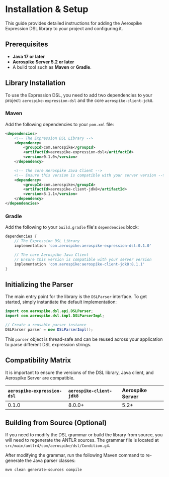 # Installation & Setup

This guide provides detailed instructions for adding the Aerospike Expression DSL library to your project and configuring it.

## Prerequisites

*   **Java 17 or later**
*   **Aerospike Server 5.2 or later**
*   A build tool such as **Maven** or **Gradle**.

## Library Installation

To use the Expression DSL, you need to add two dependencies to your project: `aerospike-expression-dsl` and the core `aerospike-client-jdk8`.

### Maven

Add the following dependencies to your `pom.xml` file:

```xml
<dependencies>
    <!-- The Expression DSL Library -->
    <dependency>
        <groupId>com.aerospike</groupId>
        <artifactId>aerospike-expression-dsl</artifactId>
        <version>0.1.0</version>
    </dependency>

    <!-- The core Aerospike Java Client -->
    <!-- Ensure this version is compatible with your server version -->
    <dependency>
        <groupId>com.aerospike</groupId>
        <artifactId>aerospike-client-jdk8</artifactId>
        <version>8.1.1</version>
    </dependency>
</dependencies>
```

### Gradle

Add the following to your `build.gradle` file's `dependencies` block:

```groovy
dependencies {
    // The Expression DSL Library
    implementation 'com.aerospike:aerospike-expression-dsl:0.1.0'

    // The core Aerospike Java Client
    // Ensure this version is compatible with your server version
    implementation 'com.aerospike:aerospike-client-jdk8:8.1.1'
}
```

## Initializing the Parser

The main entry point for the library is the `DSLParser` interface. To get started, simply instantiate the default implementation:

```java
import com.aerospike.dsl.api.DSLParser;
import com.aerospike.dsl.impl.DSLParserImpl;

// Create a reusable parser instance
DSLParser parser = new DSLParserImpl();
```

This `parser` object is thread-safe and can be reused across your application to parse different DSL expression strings.

## Compatibility Matrix

It is important to ensure the versions of the DSL library, Java client, and Aerospike Server are compatible.

| `aerospike-expression-dsl` | `aerospike-client-jdk8` | Aerospike Server |
| :--- | :--- | :--- |
| 0.1.0 | 8.0.0+ | 5.2+ |

## Building from Source (Optional)

If you need to modify the DSL grammar or build the library from source, you will need to regenerate the ANTLR sources. The grammar file is located at `src/main/antlr4/com/aerospike/dsl/Condition.g4`.

After modifying the grammar, run the following Maven command to re-generate the Java parser classes:

```sh
mvn clean generate-sources compile
```
